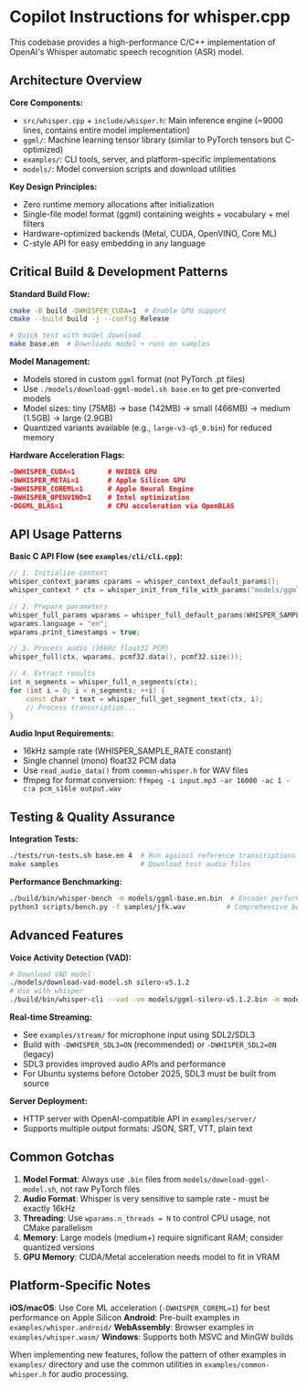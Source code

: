 # Copilot Instructions for whisper.cpp

This codebase provides a high-performance C/C++ implementation of OpenAI's Whisper automatic speech recognition (ASR) model.

## Architecture Overview

**Core Components:**

- `src/whisper.cpp` + `include/whisper.h`: Main inference engine (~9000 lines, contains entire model implementation)
- `ggml/`: Machine learning tensor library (similar to PyTorch tensors but C-optimized)
- `examples/`: CLI tools, server, and platform-specific implementations
- `models/`: Model conversion scripts and download utilities

**Key Design Principles:**

- Zero runtime memory allocations after initialization
- Single-file model format (ggml) containing weights + vocabulary + mel filters
- Hardware-optimized backends (Metal, CUDA, OpenVINO, Core ML)
- C-style API for easy embedding in any language

## Critical Build & Development Patterns

**Standard Build Flow:**

```bash
cmake -B build -DWHISPER_CUDA=1  # Enable GPU support
cmake --build build -j --config Release

# Quick test with model download
make base.en  # Downloads model + runs on samples
```

**Model Management:**

- Models stored in custom `ggml` format (not PyTorch .pt files)
- Use `./models/download-ggml-model.sh base.en` to get pre-converted models
- Model sizes: tiny (75MB) → base (142MB) → small (466MB) → medium (1.5GB) → large (2.9GB)
- Quantized variants available (e.g., `large-v3-q5_0.bin`) for reduced memory

**Hardware Acceleration Flags:**

```cmake
-DWHISPER_CUDA=1        # NVIDIA GPU
-DWHISPER_METAL=1       # Apple Silicon GPU
-DWHISPER_COREML=1      # Apple Neural Engine
-DWHISPER_OPENVINO=1    # Intel optimization
-DGGML_BLAS=1           # CPU acceleration via OpenBLAS
```

## API Usage Patterns

**Basic C API Flow (see `examples/cli/cli.cpp`):**

```cpp
// 1. Initialize context
whisper_context_params cparams = whisper_context_default_params();
whisper_context * ctx = whisper_init_from_file_with_params("models/ggml-base.en.bin", cparams);

// 2. Prepare parameters
whisper_full_params wparams = whisper_full_default_params(WHISPER_SAMPLING_GREEDY);
wparams.language = "en";
wparams.print_timestamps = true;

// 3. Process audio (16kHz float32 PCM)
whisper_full(ctx, wparams, pcmf32.data(), pcmf32.size());

// 4. Extract results
int n_segments = whisper_full_n_segments(ctx);
for (int i = 0; i < n_segments; ++i) {
    const char * text = whisper_full_get_segment_text(ctx, i);
    // Process transcription...
}
```

**Audio Input Requirements:**

- 16kHz sample rate (WHISPER_SAMPLE_RATE constant)
- Single channel (mono) float32 PCM data
- Use `read_audio_data()` from `common-whisper.h` for WAV files
- ffmpeg for format conversion: `ffmpeg -i input.mp3 -ar 16000 -ac 1 -c:a pcm_s16le output.wav`

## Testing & Quality Assurance

**Integration Tests:**

```bash
./tests/run-tests.sh base.en 4  # Run against reference transcriptions
make samples                    # Download test audio files
```

**Performance Benchmarking:**

```bash
./build/bin/whisper-bench -m models/ggml-base.en.bin  # Encoder performance
python3 scripts/bench.py -f samples/jfk.wav          # Comprehensive benchmarks
```

## Advanced Features

**Voice Activity Detection (VAD):**

```bash
# Download VAD model
./models/download-vad-model.sh silero-v5.1.2
# Use with whisper
./build/bin/whisper-cli --vad -vm models/ggml-silero-v5.1.2.bin -m models/ggml-base.en.bin -f audio.wav
```

**Real-time Streaming:**

- See `examples/stream/` for microphone input using SDL2/SDL3
- Build with `-DWHISPER_SDL3=ON` (recommended) or `-DWHISPER_SDL2=ON` (legacy)
- SDL3 provides improved audio APIs and performance
- For Ubuntu systems before October 2025, SDL3 must be built from source

**Server Deployment:**

- HTTP server with OpenAI-compatible API in `examples/server/`
- Supports multiple output formats: JSON, SRT, VTT, plain text

## Common Gotchas

1. **Model Format**: Always use `.bin` files from `models/download-ggml-model.sh`, not raw PyTorch files
2. **Audio Format**: Whisper is very sensitive to sample rate - must be exactly 16kHz
3. **Threading**: Use `wparams.n_threads = N` to control CPU usage, not CMake parallelism
4. **Memory**: Large models (medium+) require significant RAM; consider quantized versions
5. **GPU Memory**: CUDA/Metal acceleration needs model to fit in VRAM

## Platform-Specific Notes

**iOS/macOS**: Use Core ML acceleration (`-DWHISPER_COREML=1`) for best performance on Apple Silicon
**Android**: Pre-built examples in `examples/whisper.android/`
**WebAssembly**: Browser examples in `examples/whisper.wasm/`
**Windows**: Supports both MSVC and MinGW builds

When implementing new features, follow the pattern of other examples in `examples/` directory and use the common utilities in `examples/common-whisper.h` for audio processing.
